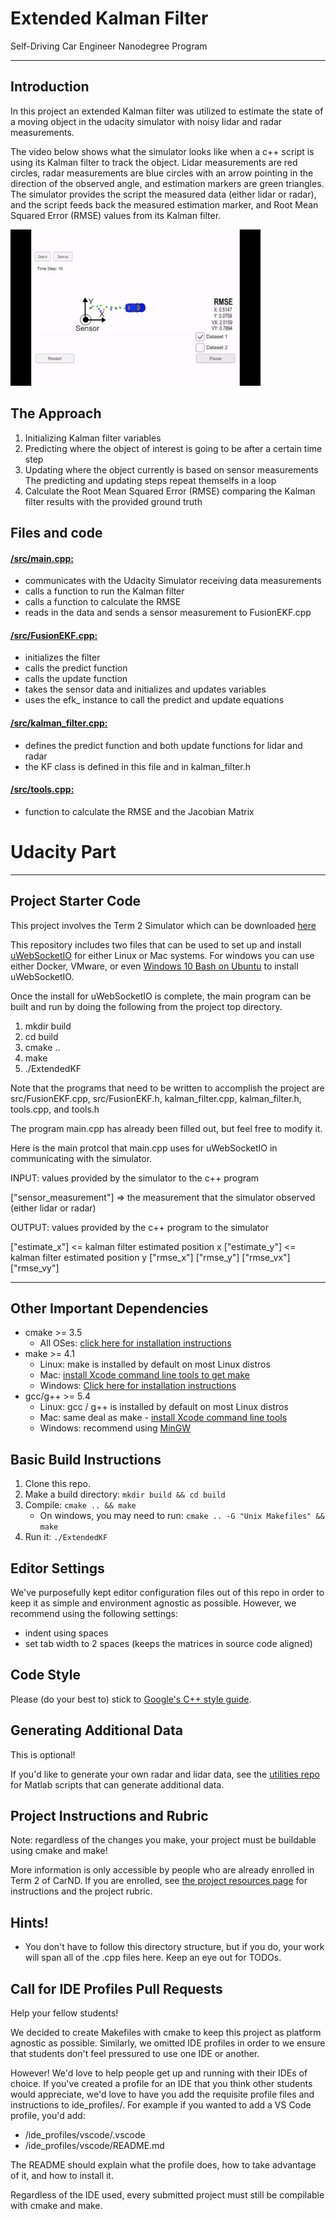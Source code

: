# Extended Kalman Filter 

Self-Driving Car Engineer Nanodegree Program

---

## Introduction
In this project an extended Kalman filter was utilized to estimate the state of a moving object in the udacity simulator with noisy lidar and radar measurements. 

The video below shows what the simulator looks like when a c++ script is using its Kalman filter to track the object. Lidar measurements are red circles, radar measurements are blue circles with an arrow pointing in the direction of the observed angle, and estimation markers are green triangles. The simulator provides the script the measured data (either lidar or radar), and the script feeds back the measured estimation marker, and Root Mean Squared Error (RMSE) values from its Kalman filter.

![udacity_exampleVideo](./udacity_exampleVideo.gif) 

## The Approach
1. Initializing Kalman filter variables
2. Predicting where the object of interest is going to be after a certain time step
3. Updating where the object currently is based on sensor measurements
   The predicting and updating steps repeat themselfs in a loop
4. Calculate the Root Mean Squared Error (RMSE) comparing the Kalman filter results with the provided ground truth

## Files and code
#### [/src/main.cpp:](https://github.com/JulePralle/SDC_Term2_Project1_ExtendedKalmanFilter/blob/master/src/main.cpp)
* communicates with the Udacity Simulator receiving data measurements
* calls a function to run the Kalman filter
* calls a function to calculate the RMSE
* reads in the data and sends a sensor measurement to FusionEKF.cpp

#### [/src/FusionEKF.cpp:](https://github.com/JulePralle/SDC_Term2_Project1_ExtendedKalmanFilter/blob/master/src/FusionEKF.cpp)
* initializes the filter
* calls the predict function
* calls the update function
* takes the sensor data and initializes and updates variables
* uses the efk_ instance to call the predict and update equations

#### [/src/kalman_filter.cpp:](https://github.com/JulePralle/SDC_Term2_Project1_ExtendedKalmanFilter/blob/master/src/kalman_filter.cpp)
* defines the predict function and both update functions for lidar and radar
* the KF class is defined in this file and in kalman_filter.h

#### [/src/tools.cpp:](https://github.com/JulePralle/SDC_Term2_Project1_ExtendedKalmanFilter/blob/master/src/tools.cpp)
* function to calculate the RMSE and the Jacobian Matrix





# Udacity Part
---
## Project Starter Code
This project involves the Term 2 Simulator which can be downloaded [here](https://github.com/udacity/self-driving-car-sim/releases)

This repository includes two files that can be used to set up and install [uWebSocketIO](https://github.com/uWebSockets/uWebSockets) for either Linux or Mac systems. For windows you can use either Docker, VMware, or even [Windows 10 Bash on Ubuntu](https://www.howtogeek.com/249966/how-to-install-and-use-the-linux-bash-shell-on-windows-10/) to install uWebSocketIO. 

Once the install for uWebSocketIO is complete, the main program can be built and run by doing the following from the project top directory.

1. mkdir build
2. cd build
3. cmake ..
4. make
5. ./ExtendedKF

Note that the programs that need to be written to accomplish the project are src/FusionEKF.cpp, src/FusionEKF.h, kalman_filter.cpp, kalman_filter.h, tools.cpp, and tools.h

The program main.cpp has already been filled out, but feel free to modify it.

Here is the main protcol that main.cpp uses for uWebSocketIO in communicating with the simulator.


INPUT: values provided by the simulator to the c++ program

["sensor_measurement"] => the measurement that the simulator observed (either lidar or radar)


OUTPUT: values provided by the c++ program to the simulator

["estimate_x"] <= kalman filter estimated position x
["estimate_y"] <= kalman filter estimated position y
["rmse_x"]
["rmse_y"]
["rmse_vx"]
["rmse_vy"]

---

## Other Important Dependencies

* cmake >= 3.5
  * All OSes: [click here for installation instructions](https://cmake.org/install/)
* make >= 4.1
  * Linux: make is installed by default on most Linux distros
  * Mac: [install Xcode command line tools to get make](https://developer.apple.com/xcode/features/)
  * Windows: [Click here for installation instructions](http://gnuwin32.sourceforge.net/packages/make.htm)
* gcc/g++ >= 5.4
  * Linux: gcc / g++ is installed by default on most Linux distros
  * Mac: same deal as make - [install Xcode command line tools](https://developer.apple.com/xcode/features/)
  * Windows: recommend using [MinGW](http://www.mingw.org/)

## Basic Build Instructions

1. Clone this repo.
2. Make a build directory: `mkdir build && cd build`
3. Compile: `cmake .. && make` 
   * On windows, you may need to run: `cmake .. -G "Unix Makefiles" && make`
4. Run it: `./ExtendedKF `

## Editor Settings

We've purposefully kept editor configuration files out of this repo in order to
keep it as simple and environment agnostic as possible. However, we recommend
using the following settings:

* indent using spaces
* set tab width to 2 spaces (keeps the matrices in source code aligned)

## Code Style

Please (do your best to) stick to [Google's C++ style guide](https://google.github.io/styleguide/cppguide.html).

## Generating Additional Data

This is optional!

If you'd like to generate your own radar and lidar data, see the
[utilities repo](https://github.com/udacity/CarND-Mercedes-SF-Utilities) for
Matlab scripts that can generate additional data.

## Project Instructions and Rubric

Note: regardless of the changes you make, your project must be buildable using
cmake and make!

More information is only accessible by people who are already enrolled in Term 2
of CarND. If you are enrolled, see [the project resources page](https://classroom.udacity.com/nanodegrees/nd013/parts/40f38239-66b6-46ec-ae68-03afd8a601c8/modules/0949fca6-b379-42af-a919-ee50aa304e6a/lessons/f758c44c-5e40-4e01-93b5-1a82aa4e044f/concepts/382ebfd6-1d55-4487-84a5-b6a5a4ba1e47)
for instructions and the project rubric.

## Hints!

* You don't have to follow this directory structure, but if you do, your work
  will span all of the .cpp files here. Keep an eye out for TODOs.

## Call for IDE Profiles Pull Requests

Help your fellow students!

We decided to create Makefiles with cmake to keep this project as platform
agnostic as possible. Similarly, we omitted IDE profiles in order to we ensure
that students don't feel pressured to use one IDE or another.

However! We'd love to help people get up and running with their IDEs of choice.
If you've created a profile for an IDE that you think other students would
appreciate, we'd love to have you add the requisite profile files and
instructions to ide_profiles/. For example if you wanted to add a VS Code
profile, you'd add:

* /ide_profiles/vscode/.vscode
* /ide_profiles/vscode/README.md

The README should explain what the profile does, how to take advantage of it,
and how to install it.

Regardless of the IDE used, every submitted project must
still be compilable with cmake and make.

